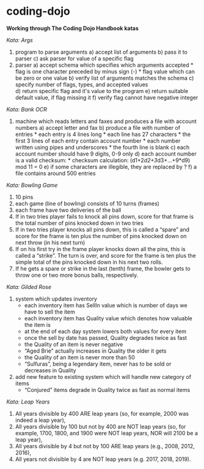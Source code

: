 # coding-dojo

**Working through The Coding Dojo Handbook katas**

_Kata: Args_

1. program to parse arguments
    a) accept list of arguments
    b) pass it to parser
    c) ask parser for value of a specific flag
2. parser
    a) accept schema which specifies which arguments accepted
        * flag is one character preceded by minus sign (-)
        * flag value which can be zero or one value
    b) verify list of arguments matches the schema
    c) specify number of flags, types, and accepted values                
    d) return specific flag and it's value to the program
    e) return suitable default value, if flag missing it
    f) verify flag cannot have negative integer
        

_Kata: Bank OCR_

1. machine which reads letters and faxes and produces a file with account numbers
    a) accept letter and fax
    b) produce a file with number of entries
        * each entry is 4 lines long
        * each line has 27 characters
        * the first 3 lines of each entry contain account number
        * each number written using pipes and underscores
        * the fourth line is blank
    c) each account number should have 9 digits, 0-9 only
    d) each account number is a valid checksum:
        * checksum calculation: (d1+2*d2+3*d3+...+9*d9) mod 11 = 0
    e) if some characters are illegible, they are replaced by ?
    f) a file contains around 500 entries


_Kata: Bowling Game_

1. 10 pins
2. each game (line of bowling) consists of 10 turns (frames)
3. each frame have two deliveries of the ball
4. If in two tries player fails to knock all pins down, score for that frame is the total number 
   of pins knocked down in two tries
5. If in two tries player knocks all pins down, this is called a “spare” and score for the 
   frame is ten plus the number of pins knocked down on next throw (in his next turn)
6. If on his first try in the frame player knocks down all the pins, this is called a “strike”. The 
   turn is over, and score for the frame is ten plus the simple total of the pins knocked 
   down in his next two rolls.
7. If he gets a spare or strike in the last (tenth) frame, the bowler gets to throw one or two more bonus 
   balls, respectively.


_Kata: Gilded Rose_

1. system which updates inventory
    * each inventory item has SellIn value which is number of days we have to sell the item
    * each inventory item has Quality value which denotes how valuable the item is
    * at the end of each day system lowers both values for every item
    * once the sell by date has passed, Quality degrades twice as fast
    * the Quality of an item is never negative
    * “Aged Brie” actually increases in Quality the older it gets
    * the Quality of an item is never more than 50
    * “Sulfuras”, being a legendary item, never has to be sold or decreases in Quality
2. add new feature to existing system which will handle new category of items
    * “Conjured” items degrade in Quality twice as fast as normal items


_Kata: Leap Years_

1. All years divisible by 400 ARE leap years (so, for example, 2000 was indeed a leap year),
2. All years divisible by 100 but not by 400 are NOT leap years (so, for example, 1700, 1800, and 1900 were NOT leap 
   years, NOR will 2100 be a leap year),
3. All years divisible by 4 but not by 100 ARE leap years (e.g., 2008, 2012, 2016),
4. All years not divisible by 4 are NOT leap years (e.g. 2017, 2018, 2019).